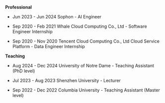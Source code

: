 **Professional**

- Jun 2023 - Jun 2024     Sophon - AI Engineer
  
- Sep 2020 - Feb 2021 Whale Cloud Computing Co., Ltd - Software Engineer Internship
  
- Sep 2020 - Nov 2020 Tencent Cloud Computing Co., Ltd Cloud Service Platform - Data Engineer Internship


**Teaching**

- Aug 2024 - Dec 2024 University of Notre Dame - Teaching Assistant (PhD level)

- Jul 2023 - Aug 2023 Shenzhen University - Lecturer

- Sep 2022 - Dec 2022 Columbia University - Teaching Assistant (Master level)

